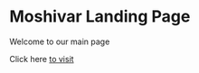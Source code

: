 # Moshivar Landing Page

Welcome to our main page

Click here <a href="https://moshivar.github.io/" target="_blank" rel="noopener noreferrer">to visit</a>
